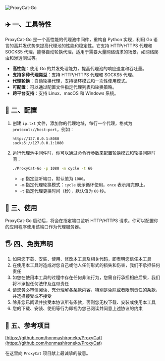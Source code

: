 ![ProxyCat-Go](https://socialify.git.ci/b3nguang/ProxyCat-Go/image?description=1&descriptionEditable=%E4%B8%80%E6%AC%BE%E5%9F%BA%E4%BA%8E%20Golang%20%E9%87%8D%E6%9E%84%E7%9A%84%E9%AB%98%E6%80%A7%E8%83%BD%E7%9A%84%E4%BB%A3%E7%90%86%E6%B1%A0%E4%B8%AD%E9%97%B4%E4%BB%B6&font=Inter&forks=1&issues=1&language=1&logo=https%3A%2F%2Favatars.githubusercontent.com%2Fu%2F121670274%3Fs%3D400%26u%3D686132087f2e2324958b610f905a1b388478295b%26v%3D4&name=1&owner=1&pattern=Circuit%20Board&pulls=1&stargazers=1&theme=Dark)

## ✈️ 一、工具特性

ProxyCat-Go 是一个高性能的代理池中间件，重构自 Python 实现，利用 Go 语言的高并发优势来提高代理池的性能和稳定性。它支持 HTTP/HTTPS 代理和 SOCKS5 代理，能够自动轮换代理，适用于需要大量网络请求的场景，如网络爬虫和渗透测试等。

- **高性能**：使用 Go 的并发处理能力，提高代理池的响应速度和吞吐量。
- **支持多种代理类型**：支持 HTTP/HTTPS 代理和 SOCKS5 代理。
- **代理轮换**：自动轮换代理，支持循环模式和一次性使用模式。
- **可配置**：可以通过配置文件指定代理列表和轮换策略。
- **跨平台支持**：支持 Linux、macOS 和 Windows 系统。

## 🚨 二、配置

1. 创建 `ip.txt` 文件，添加你的代理地址，每行一个代理，格式为 `protocol://host:port`，例如：

   ```
   http://127.0.0.1:8080
   socks5://127.0.0.1:1080
   ```

2. 运行代理池中间件时，你可以通过命令行参数来配置轮换模式和轮换间隔时间：

   ``` bash
   ./ProxyCat-Go -p 1080 -m cycle -t 60
   ```

   - `-p` 指定监听端口，默认值为 `1080`。
   - `-m` 指定代理轮换模式：`cycle` 表示循环使用，`once` 表示用完即止。
   - `-t` 指定代理更换时间（秒），默认值为 `60` 秒。

## 🐉 三、使用

ProxyCat-Go 启动后，将会在指定端口监听 HTTP/HTTPS 请求。你可以配置你的应用程序使用该端口作为代理服务器。

## 🖐 四、免责声明

1. 如果您下载、安装、使用、修改本工具及相关代码，即表明您信任本工具
2. 在使用本工具时造成对您自己或他人任何形式的损失和伤害，我们不承担任何责任
3. 如您在使用本工具的过程中存在任何非法行为，您需自行承担相应后果，我们将不承担任何法律及连带责任
4. 请您务必审慎阅读、充分理解各条款内容，特别是免除或者限制责任的条款，并选择接受或不接受
5. 除非您已阅读并接受本协议所有条款，否则您无权下载、安装或使用本工具
6. 您的下载、安装、使用等行为即视为您已阅读并同意上述协议的约束

## 🙏 五、参考项目

[https://github.com/honmashironeko/ProxyCat](https://github.com/honmashironeko/ProxyCat)

在这里向 `ProxyCat` 项目献上最诚挚的敬意。

